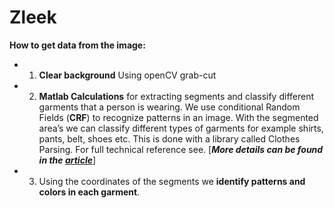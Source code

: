 # Zleek
**How to get data from the image:**
* 1. **Clear background**
Using openCV grab-cut
* 2. **Matlab Calculations** for extracting segments and classify different garments that a person is wearing.
We use conditional Random Fields (**CRF**) to recognize patterns in an image. With the segmented area’s we can classify different types of garments for example shirts, pants, belt, shoes etc. This is done with a library called Clothes Parsing. For full technical reference see.
[***More details can be found in the [article](http://hi.cs.waseda.ac.jp/~esimo/publications/SimoSerraACCV2014.pdf)***]
* 3. Using the coordinates of the segments we **identify patterns and colors in each garment**.

<div style="text-align:center"><img alt="Table with iterations" src="http://clip2net.com/clip/m527982/0c5bd-clip-16kb.png'></div>

For suggestions, we will use Zalando API to propose related products to the person.
